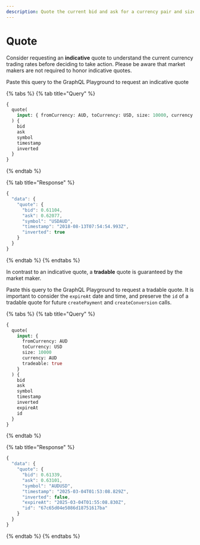 ```yaml
---
description: Quote the current bid and ask for a currency pair and size.
---
```


# Quote

Consider requesting an **indicative** quote to understand the current currency trading rates before deciding to take action. Please be aware that market makers are not required to honor indicative quotes.

Paste this query to the GraphQL Playground to request an indicative quote

{% tabs %}
{% tab title="Query" %}
```graphql
{
  quote(
    input: { fromCurrency: AUD, toCurrency: USD, size: 10000, currency: AUD }
  ) {
    bid
    ask
    symbol
    timestamp
    inverted
  }
}
```
{% endtab %}

{% tab title="Response" %}
```javascript
{
  "data": {
    "quote": {
      "bid": 0.61104,
      "ask": 0.62077,
      "symbol": "USDAUD",
      "timestamp": "2018-08-13T07:54:54.993Z",
      "inverted": true
    }
  }
}
```
{% endtab %}
{% endtabs %}



In contrast to an indicative quote, a **tradable** quote is guaranteed by the market maker.

Paste this query to the GraphQL Playground to request a tradable quote. It is important to consider the `expireAt` date and time, and preserve the `id` of a tradable quote for future `createPayment` and `createConversion` calls.

{% tabs %}
{% tab title="Query" %}
```graphql
{
  quote(
    input: { 
      fromCurrency: AUD 
      toCurrency: USD 
      size: 10000 
      currency: AUD 
      tradeable: true 
    }
  ) {
    bid
    ask
    symbol
    timestamp
    inverted
    expireAt
    id
  }
}
```
{% endtab %}

{% tab title="Response" %}
```javascript
{
  "data": {
    "quote": {
      "bid": 0.61339,
      "ask": 0.63101,
      "symbol": "AUDUSD",
      "timestamp": "2025-03-04T01:53:08.829Z",
      "inverted": false,
      "expireAt": "2025-03-04T01:55:08.830Z",
      "id": "67c65d04e5086d18751617ba"
    }
  }
}
```
{% endtab %}
{% endtabs %}



